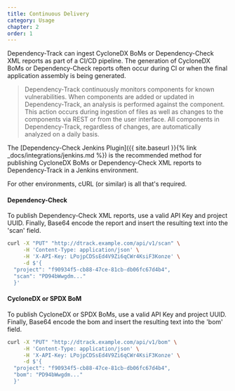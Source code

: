 ```yaml
---
title: Continuous Delivery
category: Usage
chapter: 2
order: 1
---
```


Dependency-Track can ingest CycloneDX BoMs or Dependency-Check XML reports as part of a CI/CD pipeline. The 
generation of CycloneDX BoMs or Dependency-Check reports often occur during CI or when the final
application assembly is being generated. 

> Dependency-Track continuously monitors components for known vulnerabilities. When components are added or 
> updated in Dependency-Track, an analysis is performed against the component. This action occurs during 
> ingestion of files as well as changes to the components via REST or from the user interface. All 
> components in Dependency-Track, regardless of changes, are automatically analyzed on a daily basis.

The [Dependency-Check Jenkins Plugin]({{ site.baseurl }}{% link _docs/integrations/jenkins.md %}) is the 
recommended method for publishing CycloneDX BoMs or Dependency-Check XML reports to Dependency-Track in 
a Jenkins environment.

For other environments, cURL (or similar) is all that's required. 

#### Dependency-Check
To publish Dependency-Check XML reports, use a valid API Key and project UUID. Finally, Base64 encode the 
report and insert the resulting text into the 'scan' field.

```bash
curl -X "PUT" "http://dtrack.example.com/api/v1/scan" \
     -H 'Content-Type: application/json' \
     -H 'X-API-Key: LPojpCDSsEd4V9Zi6qCWr4KsiF3Konze' \
     -d $'{
  "project": "f90934f5-cb88-47ce-81cb-db06fc67d4b4",
  "scan": "PD94bWwgdm..."
  }'
```

#### CycloneDX or SPDX BoM
To publish CycloneDX or SPDX BoMs, use a valid API Key and project UUID. Finally, Base64 encode the 
bom and insert the resulting text into the 'bom' field.

```bash
curl -X "PUT" "http://dtrack.example.com/api/v1/bom" \
     -H 'Content-Type: application/json' \
     -H 'X-API-Key: LPojpCDSsEd4V9Zi6qCWr4KsiF3Konze' \
     -d $'{
  "project": "f90934f5-cb88-47ce-81cb-db06fc67d4b4",
  "bom": "PD94bWwgdm..."
  }'
```

